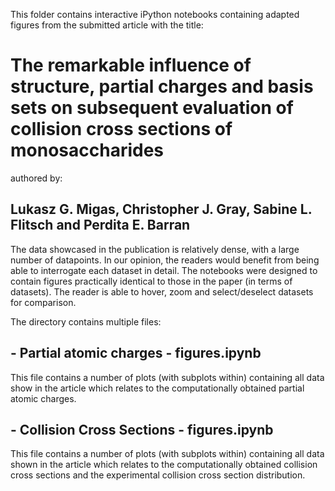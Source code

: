 This folder contains interactive iPython notebooks containing adapted figures from the submitted article with the title:

# The remarkable influence of structure, partial charges and basis sets on subsequent evaluation of collision cross sections of monosaccharides
authored by: 
## Lukasz G. Migas, Christopher J. Gray, Sabine L. Flitsch and Perdita E. Barran

The data showcased in the publication is relatively dense, with a large number of datapoints. In our opinion, the readers would benefit from being able to interrogate each dataset in detail. The notebooks were designed to contain figures practically identical to those in the paper (in terms of datasets). The reader is able to hover, zoom and select/deselect datasets for comparison. 

The directory contains multiple files:
## - Partial atomic charges - figures.ipynb
This file contains a number of plots (with subplots within) containing all data show in the article which relates to the computationally obtained partial atomic charges.

## - Collision Cross Sections - figures.ipynb
This file contains a number of plots (with subplots within) containing all data shown in the article which relates to the computationally obtained collision cross sections and the experimental collision cross section distribution.

